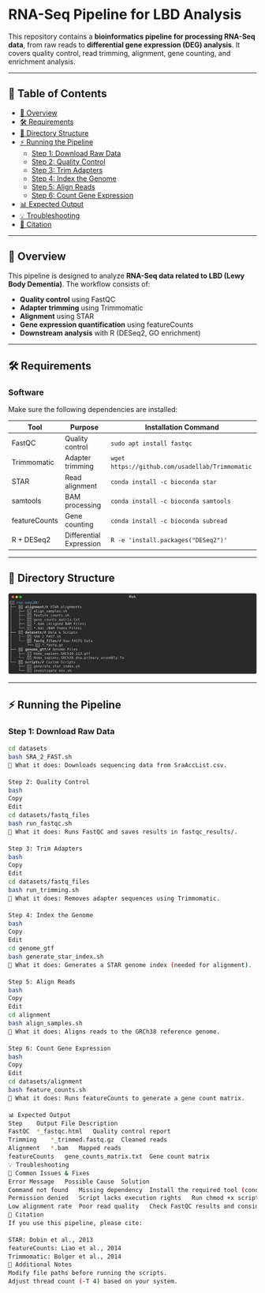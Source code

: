 # RNA-Seq Pipeline for LBD Analysis

This repository contains a **bioinformatics pipeline for processing RNA-Seq data**, from raw reads to **differential gene expression (DEG) analysis**. It covers quality control, read trimming, alignment, gene counting, and enrichment analysis.

---

## 📌 Table of Contents
- [📜 Overview](#-overview)
- [🛠 Requirements](#-requirements)
- [📂 Directory Structure](#-directory-structure)
- [⚡ Running the Pipeline](#-running-the-pipeline)
  - [Step 1: Download Raw Data](#step-1-download-raw-data)
  - [Step 2: Quality Control](#step-2-quality-control)
  - [Step 3: Trim Adapters](#step-3-trim-adapters)
  - [Step 4: Index the Genome](#step-4-index-the-genome)
  - [Step 5: Align Reads](#step-5-align-reads)
  - [Step 6: Count Gene Expression](#step-6-count-gene-expression)
- [📊 Expected Output](#-expected-output)
- [💡 Troubleshooting](#-troubleshooting)
- [📜 Citation](#-citation)

---

## 📜 Overview
This pipeline is designed to analyze **RNA-Seq data related to LBD (Lewy Body Dementia)**. The workflow consists of:
- **Quality control** using FastQC
- **Adapter trimming** using Trimmomatic
- **Alignment** using STAR
- **Gene expression quantification** using featureCounts
- **Downstream analysis** with R (DESeq2, GO enrichment)

---

## 🛠 Requirements
### **Software**
Make sure the following dependencies are installed:

| Tool         | Purpose                  | Installation Command |
|-------------|--------------------------|----------------------|
| FastQC      | Quality control           | `sudo apt install fastqc` |
| Trimmomatic | Adapter trimming          | `wget https://github.com/usadellab/Trimmomatic` |
| STAR        | Read alignment            | `conda install -c bioconda star` |
| samtools    | BAM processing            | `conda install -c bioconda samtools` |
| featureCounts | Gene counting           | `conda install -c bioconda subread` |
| R + DESeq2  | Differential Expression   | `R -e 'install.packages("DESeq2")'` |

---

## 📂 Directory Structure
![Directory Structure](https://github.com/Djinho/rna-seqLDB/blob/main/directory_structure.png)



---

## ⚡ Running the Pipeline

### **Step 1: Download Raw Data**
```bash
cd datasets
bash SRA_2_FAST.sh
📝 What it does: Downloads sequencing data from SraAccList.csv.

Step 2: Quality Control
bash
Copy
Edit
cd datasets/fastq_files
bash run_fastqc.sh
📝 What it does: Runs FastQC and saves results in fastqc_results/.

Step 3: Trim Adapters
bash
Copy
Edit
cd datasets/fastq_files
bash run_trimming.sh
📝 What it does: Removes adapter sequences using Trimmomatic.

Step 4: Index the Genome
bash
Copy
Edit
cd genome_gtf
bash generate_star_index.sh
📝 What it does: Generates a STAR genome index (needed for alignment).

Step 5: Align Reads
bash
Copy
Edit
cd alignment
bash align_samples.sh
📝 What it does: Aligns reads to the GRCh38 reference genome.

Step 6: Count Gene Expression
bash
Copy
Edit
cd datasets/alignment
bash feature_counts.sh
📝 What it does: Runs featureCounts to generate a gene count matrix.

📊 Expected Output
Step	Output File	Description
FastQC	*_fastqc.html	Quality control report
Trimming	*_trimmed.fastq.gz	Cleaned reads
Alignment	*.bam	Mapped reads
featureCounts	gene_counts_matrix.txt	Gene count matrix
💡 Troubleshooting
🔹 Common Issues & Fixes
Error Message	Possible Cause	Solution
Command not found	Missing dependency	Install the required tool (conda install ...)
Permission denied	Script lacks execution rights	Run chmod +x script.sh
Low alignment rate	Poor read quality	Check FastQC results and consider re-trimming
📜 Citation
If you use this pipeline, please cite:

STAR: Dobin et al., 2013
featureCounts: Liao et al., 2014
Trimmomatic: Bolger et al., 2014
📌 Additional Notes
Modify file paths before running the scripts.
Adjust thread count (-T 4) based on your system.




















